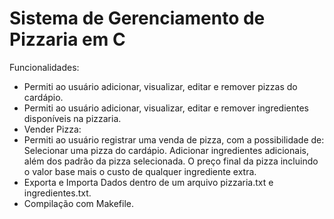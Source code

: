 # Sistema de Gerenciamento de Pizzaria em C
Funcionalidades:
- Permiti ao usuário adicionar, visualizar, editar e remover pizzas do cardápio.
- Permiti ao usuário adicionar, visualizar, editar e remover ingredientes disponíveis na pizzaria.
- Vender Pizza:
- Permiti ao usuário registrar uma venda de pizza, com a possibilidade de:
  Selecionar uma pizza do cardápio.
  Adicionar ingredientes adicionais, além dos padrão da pizza selecionada.
  O preço final da pizza incluindo o valor base mais o custo de qualquer ingrediente extra.
- Exporta e Importa Dados dentro de um arquivo pizzaria.txt e ingredientes.txt.
- Compilação com Makefile.

  
